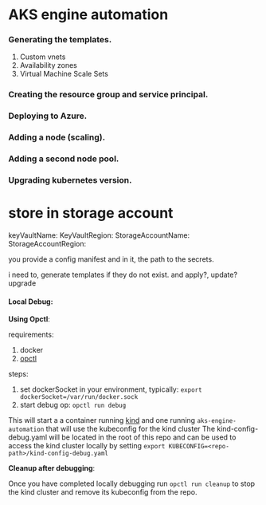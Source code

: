 # AKS engine automation

### Generating the templates.

1. Custom vnets
1. Availability zones
1. Virtual Machine Scale Sets

### Creating the resource group and service principal.

### Deploying to Azure.

### Adding a node (scaling).

### Adding a second node pool.

### Upgrading kubernetes version.



# store in storage account

  keyVaultName:
  KeyVaultRegion:
  StorageAccountName:
  StorageAccountRegion:



you provide a config manifest and in it, the path to the secrets.

i need to, generate templates if they do not exist. and apply?, update? upgrade 

#### Local Debug:

 **Using Opctl**:

 requirements:
1. docker
2. [opctl](https://opctl.io/docs/getting-started/opctl.html#installation)

 steps:
1. set dockerSocket in your environment, typically: `export dockerSocket=/var/run/docker.sock`
1. start debug op: `opctl run debug`

  This will start a a container running [kind](https://github.com/kubernetes-sigs/kind) and one running `aks-engine-automation` that will use the kubeconfig for the kind cluster
 The kind-config-debug.yaml will be located in the root of this repo and can be used to access the kind cluster locally by setting `export KUBECONFIG=<repo-path>/kind-config-debug.yaml`

 **Cleanup after debugging**:

 Once you have completed locally debugging run `opctl run cleanup` to stop the kind cluster and remove its kubeconfig from the repo.
